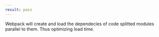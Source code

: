 ```yaml
---
result: pass
---
```


Webpack will create and load the dependecies of code splitted modules parallel to them. Thus optimizing load time.
